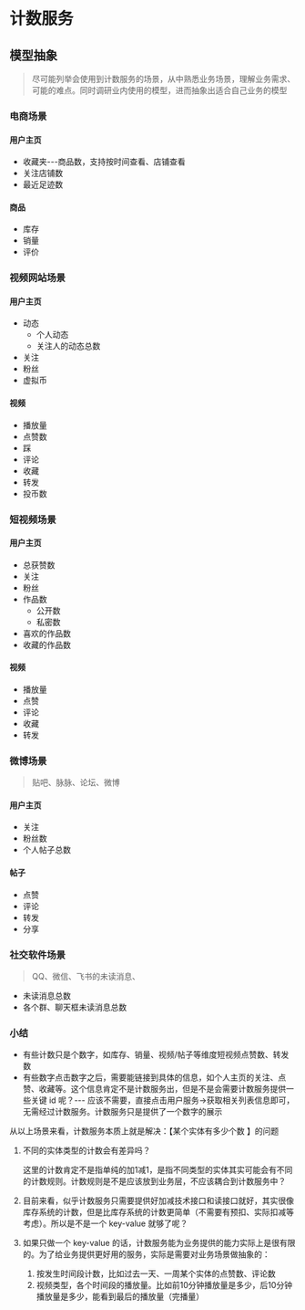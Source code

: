 # 计数服务

## 模型抽象

> 尽可能列举会使用到计数服务的场景，从中熟悉业务场景，理解业务需求、可能的难点。同时调研业内使用的模型，进而抽象出适合自己业务的模型

### 电商场景

#### 用户主页

- 收藏夹---商品数，支持按时间查看、店铺查看
- 关注店铺数
- 最近足迹数

#### 商品

- 库存
- 销量
- 评价

### 视频网站场景

#### 用户主页

- 动态
  - 个人动态
  - 关注人的动态总数
- 关注
- 粉丝
- 虚拟币

#### 视频

- 播放量
- 点赞数
- 踩
- 评论
- 收藏
- 转发
- 投币数

### 短视频场景

####  用户主页

- 总获赞数
- 关注
- 粉丝
- 作品数
  - 公开数
  - 私密数
- 喜欢的作品数
- 收藏的作品数

#### 视频

- 播放量
- 点赞
- 评论
- 收藏
- 转发

### 微博场景

> 贴吧、脉脉、论坛、微博

#### 用户主页

- 关注
- 粉丝数
- 个人帖子总数

#### 帖子

- 点赞
- 评论
- 转发
- 分享

### 社交软件场景

> QQ、微信、飞书的未读消息、

- 未读消息总数
- 各个群、聊天框未读消息总数

### 小结

- 有些计数只是个数字，如库存、销量、视频/帖子等维度短视频点赞数、转发数
- 有些数字点击数字之后，需要能链接到具体的信息，如个人主页的关注、点赞、收藏等。这个信息肯定不是计数服务出，但是不是会需要计数服务提供一些关键 id 呢？--- 应该不需要，直接点击用户服务->获取相关列表信息即可，无需经过计数服务。计数服务只是提供了一个数字的展示

从以上场景来看，计数服务本质上就是解决：【某个实体有多少个数 】的问题

1. 不同的实体类型的计数会有差异吗？

   这里的计数肯定不是指单纯的加1减1，是指不同类型的实体其实可能会有不同的计数规则。计数规则是不是应该放到业务层，不应该耦合到计数服务中？

2. 目前来看，似乎计数服务只需要提供好加减技术接口和读接口就好，其实很像库存系统的计数，但是比库存系统的计数更简单（不需要有预扣、实际扣减等考虑）。所以是不是一个 key-value 就够了呢？

3. 如果只做一个 key-value 的话，计数服务能为业务提供的能力实际上是很有限的。为了给业务提供更好用的服务，实际是需要对业务场景做抽象的：

   1. 按发生时间段计数，比如过去一天、一周某个实体的点赞数、评论数
   2. 视频类型，各个时间段的播放量。比如前10分钟播放量是多少，后10分钟播放量是多少，能看到最后的播放量（完播量）